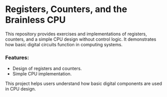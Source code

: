 # Registers, Counters, and the Brainless CPU

This repository provides exercises and implementations of registers, counters, and a simple CPU design without control logic. It demonstrates how basic digital circuits function in computing systems.

### Features:
- Design of registers and counters.
- Simple CPU implementation.

This project helps users understand how basic digital components are used in CPU design.

